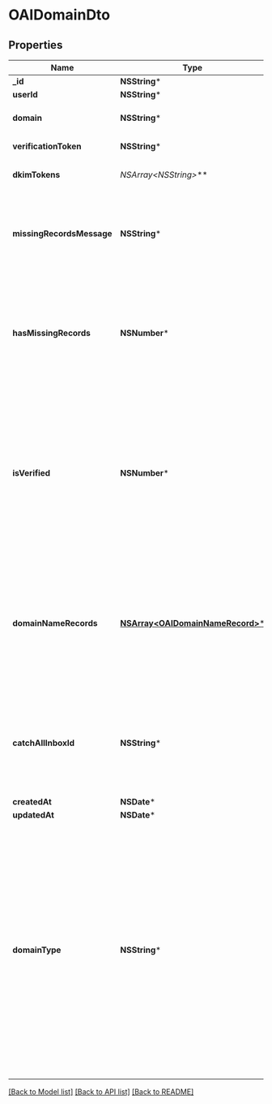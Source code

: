 # OAIDomainDto

## Properties
Name | Type | Description | Notes
------------ | ------------- | ------------- | -------------
**_id** | **NSString*** |  | 
**userId** | **NSString*** |  | 
**domain** | **NSString*** | Custom domain name | 
**verificationToken** | **NSString*** | Verification tokens | 
**dkimTokens** | **NSArray&lt;NSString*&gt;*** | Unique token DKIM tokens | 
**missingRecordsMessage** | **NSString*** | If the domain is missing records then show which pairs are missing. | [optional] 
**hasMissingRecords** | **NSNumber*** | Whether the domain has missing required records. If true then see the domain in the dashboard app. | 
**isVerified** | **NSNumber*** | Whether domain has been verified or not. If the domain is not verified after 72 hours there is most likely an issue with the domains DNS records. | 
**domainNameRecords** | [**NSArray&lt;OAIDomainNameRecord&gt;***](OAIDomainNameRecord) | List of DNS domain name records (C, MX, TXT) etc that you must add to the DNS server associated with your domain provider. | 
**catchAllInboxId** | **NSString*** | The optional catch all inbox that will receive emails sent to the domain that cannot be matched. | [optional] 
**createdAt** | **NSDate*** |  | 
**updatedAt** | **NSDate*** |  | 
**domainType** | **NSString*** | Type of domain. Dictates type of inbox that can be created with domain. HTTP means inboxes are processed using SES while SMTP inboxes use a custom SMTP mail server. SMTP does not support sending so use HTTP for sending emails. | 

[[Back to Model list]](../README#documentation-for-models) [[Back to API list]](../README#documentation-for-api-endpoints) [[Back to README]](../README)


